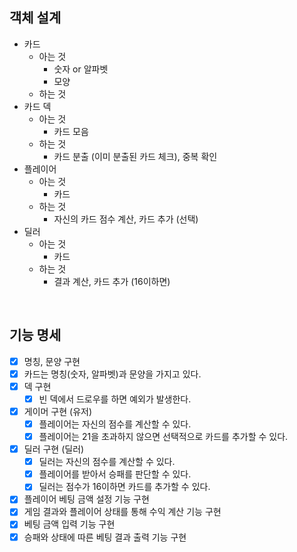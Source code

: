 ## 객체 설계

- 카드
    - 아는 것 
        - 숫자 or 알파벳
        - 모양
    - 하는 것
- 카드 덱
    - 아는 것
        - 카드 모음
    - 하는 것
        - 카드 분출 (이미 분출된 카드 체크), 중복 확인
- 플레이어
    - 아는 것
        - 카드
    - 하는 것
        - 자신의 카드 점수 계산, 카드 추가 (선택) 
- 딜러
    - 아는 것
        - 카드
    - 하는 것
        - 결과 계산, 카드 추가 (16이하면)
    
<br>

## 기능 명세 
- [x] 명칭, 문양 구현
- [x] 카드는 명칭(숫자, 알파벳)과 문양을 가지고 있다.
- [x] 덱 구현
    - [x] 빈 덱에서 드로우를 하면 예외가 발생한다.
- [x] 게이머 구현 (유저)
    - [x] 플레이어는 자신의 점수를 계산할 수 있다.
    - [x] 플레이어는 21을 초과하지 않으면 선택적으로 카드를 추가할 수 있다.
- [x] 딜러 구현 (딜러)
    - [x] 딜러는 자신의 점수를 계산할 수 있다.
    - [x] 플레이어를 받아서 승패를 판단할 수 있다.
    - [x] 딜러는 점수가 16이하면 카드를 추가할 수 있다.
- [x] 플레이어 베팅 금액 설정 기능 구현
- [x] 게임 결과와 플레이어 상태를 통해 수익 계산 기능 구현
- [x] 베팅 금액 입력 기능 구현
- [x] 승패와 상태에 따른 베팅 결과 출력 기능 구현
